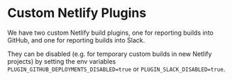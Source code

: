 # Custom Netlify Plugins

We have two custom Netlify build plugins, one for reporting builds into GitHub, and one for reporting builds into Slack.

They can be disabled (e.g. for temporary custom builds in new Netlify projects) by setting the env variables `PLUGIN_GITHUB_DEPLOYMENTS_DISABLED=true` or `PLUGIN_SLACK_DISABLED=true`.
